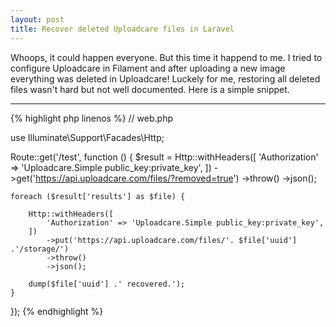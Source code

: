 ```yaml
---
layout: post
title: Recover deleted Uploadcare files in Laravel
---
```


Whoops, it could happen everyone. But this time it happend to me. I tried to configure Uploadcare in Filament and after uploading a new image everything was deleted in Uploadcare! Luckely for me, restoring all deleted files wasn't hard but not well documented. Here is a simple snippet.

-----

{% highlight php linenos %}
// web.php

use Illuminate\Support\Facades\Http;

Route::get('/test', function () {
    $result = Http::withHeaders([
            'Authorization' => 'Uploadcare.Simple public_key:private_key',
        ])
        ->get('https://api.uploadcare.com/files/?removed=true')
        ->throw()
        ->json();

    foreach ($result['results'] as $file) {

        Http::withHeaders([
            'Authorization' => 'Uploadcare.Simple public_key:private_key',
        ])
            ->put('https://api.uploadcare.com/files/'. $file['uuid'] .'/storage/')
            ->throw()
            ->json();

        dump($file['uuid'] .' recovered.');
    }
});
{% endhighlight %}